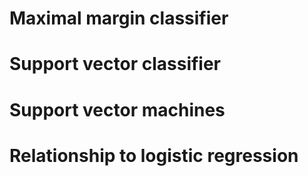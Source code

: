 # Maximal margin classifier

# Support vector classifier

# Support vector machines

# Relationship to logistic regression

